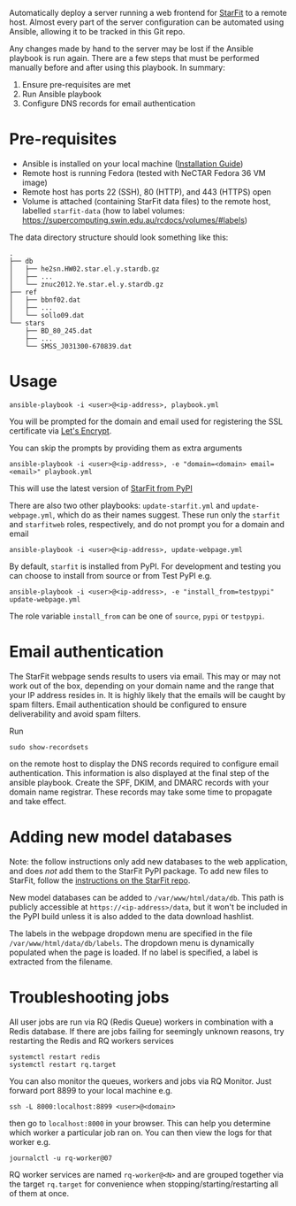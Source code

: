 Automatically deploy a server running a web frontend for [StarFit](https://github.com/conradtchan/starfit) to a remote host. Almost every part of the server configuration can be automated using Ansible, allowing it to be tracked in this Git repo.

Any changes made by hand to the server may be lost if the Ansible playbook is run again. There are a few steps that must be performed manually before and after using this playbook. In summary:

1. Ensure pre-requisites are met
2. Run Ansible playbook
3. Configure DNS records for email authentication

# Pre-requisites
- Ansible is installed on your local machine ([Installation Guide](https://docs.ansible.com/ansible/latest/installation_guide/intro_installation.html))
- Remote host is running Fedora (tested with NeCTAR Fedora 36 VM image)
- Remote host has ports 22 (SSH), 80 (HTTP), and 443 (HTTPS) open
- Volume is attached (containing StarFit data files) to the remote host, labelled `starfit-data` (how to label volumes: https://supercomputing.swin.edu.au/rcdocs/volumes/#labels)

The data directory structure should look something like this:
```
.
├── db
│   ├── he2sn.HW02.star.el.y.stardb.gz
│   ├── ...
│   └── znuc2012.Ye.star.el.y.stardb.gz
├── ref
│   ├── bbnf02.dat
│   ├── ...
│   └── sollo09.dat
└── stars
    ├── BD_80_245.dat
    ├── ...
    └── SMSS_J031300-670839.dat
 ```

# Usage

```
ansible-playbook -i <user>@<ip-address>, playbook.yml
```

You will be prompted for the domain and email used for registering the SSL certificate via [Let's Encrypt](https://letsencrypt.org).

You can skip the prompts by providing them as extra arguments
```
ansible-playbook -i <user>@<ip-address>, -e "domain=<domain> email=<email>" playbook.yml
```

This will use the latest version of [StarFit from PyPI](https://pypi.org/project/starfit/)

There are also two other playbooks: `update-starfit.yml` and `update-webpage.yml`, which do as their names suggest.
These run only the `starfit` and `starfitweb` roles, respectively, and do not prompt you for a domain and email
```
ansible-playbook -i <user>@<ip-address>, update-webpage.yml
```

By default, `starfit` is installed from PyPI. For development and testing you can choose to install from source or from Test PyPI e.g.
```
ansible-playbook -i <user>@<ip-address>, -e "install_from=testpypi" update-webpage.yml
```
The role variable `install_from` can be one of `source`, `pypi` or `testpypi`.
# Email authentication
The StarFit webpage sends results to users via email. This may or may not work out of the box, depending on your domain name and the range that your IP address resides in. It is highly likely that the emails will be caught by spam filters. Email authentication should be configured to ensure deliverability and avoid spam filters.

Run
```
sudo show-recordsets
```
on the remote host to display the DNS records required to configure email authentication. This information is also displayed at the final step of the ansible playbook. Create the SPF, DKIM, and DMARC records with your domain name registrar. These records may take some time to propagate and take effect.

# Adding new model databases
Note: the follow instructions only add new databases to the web application, and does *not* add them to the StarFit PyPI package. To add new files to StarFit, follow the [instructions on the StarFit repo](https://github.com/conradtchan/starfit#adding-new-data-files).

New model databases can be added to `/var/www/html/data/db`. This path is publicly accessible at `https://<ip-address>/data`, but it won't be included in the PyPI build unless it is also added to the data download hashlist.

The labels in the webpage dropdown menu are specified in the file `/var/www/html/data/db/labels`. The dropdown menu is dynamically populated when the page is loaded. If no label is specified, a label is extracted from the filename.

# Troubleshooting jobs
All user jobs are run via RQ (Redis Queue) workers in combination with a Redis database. If there are jobs failing for seemingly unknown reasons, try restarting the Redis and RQ workers services
```
systemctl restart redis
systemctl restart rq.target
```

You can also monitor the queues, workers and jobs via RQ Monitor. Just forward port 8899 to your local machine e.g.
```
ssh -L 8000:localhost:8899 <user>@<domain>
```
then go to `localhost:8000` in your browser. This can help you determine which worker a particular job ran on.
You can then view the logs for that worker e.g.
```
journalctl -u rq-worker@07
```

RQ worker services are named `rq-worker@<N>` and are grouped together via the target `rq.target` for convenience when stopping/starting/restarting all of them at once.
